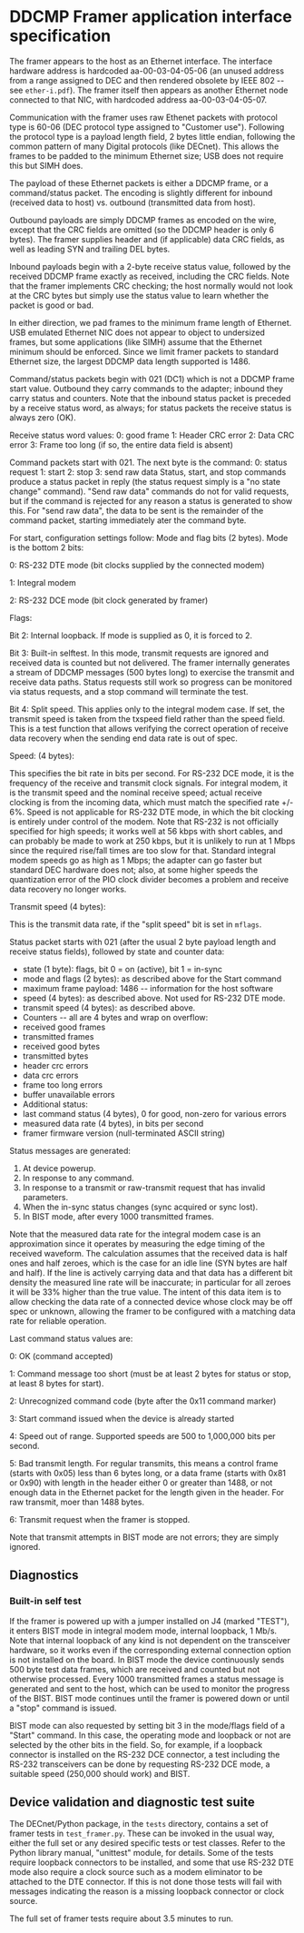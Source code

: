 # DDCMP Framer application interface specification

The framer appears to the host as an Ethernet interface.  The interface hardware address is hardcoded aa-00-03-04-05-06 (an unused address from a range assigned to DEC and then rendered obsolete by IEEE 802 -- see `ether-i.pdf`).  The framer itself then appears as another Ethernet node connected to that NIC, with hardcoded address aa-00-03-04-05-07.

Communication with the framer uses raw Ethenet packets with protocol type is 60-06 (DEC protocol type assigned to "Customer use").  Following the protocol type is a payload length field, 2 bytes little endian, following the common pattern of many Digital protocols (like DECnet).  This allows the frames to be padded to the minimum Ethernet size; USB does not require this but SIMH does.

The payload of these Ethernet packets is either a DDCMP frame, or a command/status packet.  The encoding is slightly different for inbound (received data to host) vs. outbound (transmitted data from host).

Outbound payloads are simply DDCMP frames as encoded on the wire, except that the CRC fields are omitted (so the DDCMP header is only 6 bytes).  The framer supplies header and (if applicable) data CRC fields, as well as leading SYN and trailing DEL bytes.

Inbound payloads begin with a 2-byte receive status value, followed by the received DDCMP frame exactly as received, including the CRC fields.  Note that the framer implements CRC checking; the host normally would not look at the CRC bytes but simply use the status value to learn whether the packet is good or bad.

In either direction, we pad frames to the minimum frame length of Ethernet.  USB emulated Ethernet NIC does not appear to object to undersized frames, but some applications (like SIMH) assume that the Ethernet minimum should be enforced.  Since we limit framer packets to standard Ethernet size, the largest DDCMP data length supported is 1486.

Command/status packets begin with 021 (DC1) which is not a DDCMP frame start value.  Outbound they carry commands to the adapter; inbound they carry status and counters.  Note that the inbound status packet is preceded by a receive status word, as always; for status packets the receive status is always zero (OK).

Receive status word values:
0: good frame
1: Header CRC error
2: Data CRC error
3: Frame too long (if so, the entire data field is absent)

Command packets start with 021.  The next byte is the command:
0: status request
1: start
2: stop
3: send raw data
Status, start, and stop commands produce a status packet in reply (the status request simply is a "no state change" command).  "Send raw data" commands do not for valid requests, but if the command is rejected for any reason a status is generated to show this. For "send raw data", the data to be sent is the remainder of the command packet, starting immediately ater the command byte.  

For start, configuration settings follow:
Mode and flag bits (2 bytes).  Mode is the bottom 2 bits:

0: RS-232 DTE mode (bit clocks supplied by the connected modem)

1: Integral modem

2: RS-232 DCE mode (bit clock generated by framer)

Flags:

Bit 2: Internal loopback.  If mode is supplied as 0, it is forced to 2.

Bit 3: Built-in selftest.  In this mode, transmit requests are ignored and
received data is counted but not delivered.  The framer internally
generates a stream of DDCMP messages (500 bytes long) to exercise the
transmit and receive data paths.  Status requests still work so
progress can be monitored via status requests, and a stop command will
terminate the test.

Bit 4: Split speed.  This applies only to the integral modem case.  If set, the transmit speed is taken from the txspeed field rather than the speed field.  This is a test function that allows verifying the correct operation of receive data recovery when the sending end data rate is out of spec.

Speed: (4 bytes):

This specifies the bit rate in bits per second.  For RS-232 DCE mode, it is the frequency of the receive and transmit clock signals.  For integral modem, it is the transmit speed and the nominal receive speed; actual receive clocking is from the incoming data, which must match the specified rate +/- 6%.  Speed is not applicable for RS-232 DTE mode, in which the bit clocking is entirely under control of the modem.  Note that RS-232 is not officially specified for high speeds; it works well at 56 kbps with short cables, and can probably be made to work at 250 kbps, but it is unlikely to run at 1 Mbps since the required rise/fall times are too slow for that.  Standard integral modem speeds go as high as 1 Mbps; the adapter can go faster but standard DEC hardware does not; also, at some higher speeds the quantization error of the PIO clock divider becomes a problem and receive data recovery no longer works.

Transmit speed (4 bytes):

This is the transmit data rate, if the "split speed" bit is set in `mflags`.

Status packet starts with 021 (after the usual 2 byte payload length and receive status fields), followed by state and counter data:

* state (1 byte): flags, bit 0 = on (active), bit 1 = in-sync
* mode and flags (2 bytes): as described above for the Start command
* maximum frame payload: 1486 -- information for the host software
* speed (4 bytes): as described above.  Not used for RS-232 DTE mode.
* transmit speed (4 bytes): as described above.  
* Counters -- all are 4 bytes and wrap on overflow:
* received good frames
* transmitted frames
* received good bytes
* transmitted bytes
* header crc errors
* data crc errors
* frame too long errors
* buffer unavailable errors
* Additional status:
* last command status (4 bytes), 0 for good, non-zero for various errors
* measured data rate (4 bytes), in bits per second
* framer firmware version (null-terminated ASCII string)

Status messages are generated:
1. At device powerup.
2. In response to any command.
3. In response to a transmit or raw-transmit request that has invalid parameters.
4. When the in-sync status changes (sync acquired or sync lost).
5. In BIST mode, after every 1000 transmitted frames.

Note that the measured data rate for the integral modem case is an approximation since it operates by measuring the edge timing of the received waveform.  The calculation assumes that the received data is half ones and half zeroes, which is the case for an idle line (SYN bytes are half and half).  If the line is actively carrying data and that data has a different bit density the measured line rate will be inaccurate; in particular for all zeroes it will be 33% higher than the true value.  The intent of this data item is to allow checking the data rate of a connected device whose clock may be off spec or unknown, allowing the framer to be configured with a matching data rate for reliable operation.

Last command status values are:

0: OK (command accepted)

1: Command message too short (must be at least 2 bytes for status or stop, at least 8 bytes for start).

2: Unrecognized command code (byte after the 0x11 command marker)

3: Start command issued when the device is already started

4: Speed out of range.  Supported speeds are 500 to 1,000,000 bits per second.

5: Bad transmit length.  For regular transmits, this means a control frame (starts with 0x05) less than 6 bytes long, or a data frame (starts with 0x81 or 0x90) with length in the header either 0 or greater than 1488, or not enough data in the Ethernet packet for the length given in the header.  For raw transmit, moer than 1488 bytes.

6: Transmit request when the framer is stopped.

Note that transmit attempts in BIST mode are not errors; they are simply ignored.

## Diagnostics

### Built-in self test

If the framer is powered up with a jumper installed on J4 (marked "TEST"), it enters BIST mode in integral modem mode, internal loopback, 1 Mb/s.  Note that internal loopback of any kind is not dependent on the transceiver hardware, so it works even if the corresponding external connection option is not installed on the board.  In BIST mode the device continuously sends 500 byte test data frames, which are received and counted but not otherwise processed.  Every 1000 transmitted frames a status message is generated and sent to the host, which can be used to monitor the progress of the BIST.  BIST mode continues until the framer is powered down or until a "stop" command is issued.

BIST mode can also requested by setting bit 3 in the mode/flags field of a "Start" command.  In this case, the operating mode and loopback or not are selected by the other bits in the field.  So, for example, if a loopback connector is installed on the RS-232 DCE connector, a test including the RS-232 transceivers can be done by requesting RS-232 DCE mode, a suitable speed (250,000 should work) and BIST.

## Device validation and diagnostic test suite

The DECnet/Python package, in the `tests` directory, contains a set of framer tests in `test_framer.py`.  These can be invoked in the usual way, either the full set or any desired specific tests or test classes.  Refer to the Python library manual, "unittest" module, for details.  Some of the tests require loopback connectors to be installed, and some that use RS-232 DTE mode also require a clock source such as a modem eliminator to be attached to the DTE connector.  If this is not done those tests will fail with messages indicating the reason is a missing loopback connector or clock source.

The full set of framer tests require about 3.5 minutes to run.
